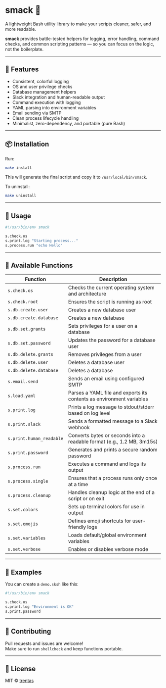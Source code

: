 # smack 🧨

A lightweight Bash utility library to make your scripts cleaner, safer, and more readable.

**smack** provides battle-tested helpers for logging, error handling, command checks, and common scripting patterns — so you can focus on the logic, not the boilerplate.

---

## 🚀 Features

- Consistent, colorful logging
- OS and user privilege checks
- Database management helpers
- Slack integration and human-readable output
- Command execution with logging
- YAML parsing into environment variables
- Email sending via SMTP
- Clean process lifecycle handling
- Minimalist, zero-dependency, and portable (pure Bash)

---

## 📦 Installation

Run:

```bash
make install
```

This will generate the final script and copy it to `/usr/local/bin/smack`.

To uninstall:

```bash
make uninstall
```

---

## 🧪 Usage

```bash
#!/usr/bin/env smack

s.check.os
s.print.log "Starting process..."
s.process.run "echo Hello"
```

---

## 🧰 Available Functions

| Function                     | Description                                                                 |
|------------------------------|-----------------------------------------------------------------------------|
| `s.check.os`                | Checks the current operating system and architecture                       |
| `s.check.root`              | Ensures the script is running as root                                      |
| `s.db.create.user`          | Creates a new database user                                                |
| `s.db.create.database`      | Creates a new database                                                     |
| `s.db.set.grants`           | Sets privileges for a user on a database                                   |
| `s.db.set.password`         | Updates the password for a database user                                   |
| `s.db.delete.grants`        | Removes privileges from a user                                             |
| `s.db.delete.user`          | Deletes a database user                                                    |
| `s.db.delete.database`      | Deletes a database                                                         |
| `s.email.send`              | Sends an email using configured SMTP                                       |
| `s.load.yaml`               | Parses a YAML file and exports its contents as environment variables       |
| `s.print.log`               | Prints a log message to stdout/stderr based on log level                   |
| `s.print.slack`             | Sends a formatted message to a Slack webhook                               |
| `s.print.human_readable`    | Converts bytes or seconds into a readable format (e.g., 1.2 MB, 3m15s)      |
| `s.print.password`          | Generates and prints a secure random password                              |
| `s.process.run`             | Executes a command and logs its output                                     |
| `s.process.single`          | Ensures that a process runs only once at a time                            |
| `s.process.cleanup`         | Handles cleanup logic at the end of a script or on exit                    |
| `s.set.colors`              | Sets up terminal colors for use in output                                  |
| `s.set.emojis`              | Defines emoji shortcuts for user-friendly logs                             |
| `s.set.variables`           | Loads default/global environment variables                                 |
| `s.set.verbose`             | Enables or disables verbose mode                                           |

---

## 📂 Examples

You can create a `demo.sksh` like this:

```bash
#!/usr/bin/env smack

s.check.os
s.print.log "Environment is OK"
s.print.password
```

---

## 🤝 Contributing

Pull requests and issues are welcome!  
Make sure to run `shellcheck` and keep functions portable.

---

## 📄 License

MIT © [trentas](https://github.com/trentas)
